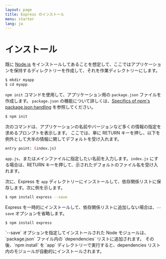```yaml
---
layout: page
title: Express のインストール
menu: starter
lang: ja
---
```


# インストール

既に [Node.js](https://nodejs.org/) をインストールしてあることを想定して、ここではアプリケーションを保持するディレクトリーを作成して、それを作業ディレクトリーにします。

```sh
$ mkdir myapp
$ cd myapp
```

`npm init` コマンドを使用して、アプリケーション用の `package.json` ファイルを作成します。
`package.json` の機能について詳しくは、[Specifics of npm's package.json handling](https://docs.npmjs.com/files/package.json) を参照してください。

```sh
$ npm init
```

次のコマンドは、アプリケーションの名前やバージョンなど多くの情報の指定を求めるプロンプトを表示します。
ここでは、単に RETURN キーを押し、以下を例外として大半の情報に関してデフォルトを受け入れます。

```sh
entry point: (index.js)
```

`app.js`、またはメインファイルに指定したい名前を入力します。`index.js` にする場合は、RETURN キーを押して、示されたデフォルトのファイル名を受け入れます。

次に、Express を `app` ディレクトリーにインストールして、依存関係リストに保存します。次に例を示します。

```sh
$ npm install express --save
```

Express を一時的にインストールして、依存関係リストに追加しない場合は、`--save` オプションを省略します。

```sh
$ npm install express
```

<div class="doc-box doc-info" markdown="1">
`--save` オプションを指定してインストールされた Node モジュールは、`package.json` ファイル内の `dependencies` リストに追加されます。
その後、`npm install` を `app` ディレクトリーで実行すると、dependencies リスト内のモジュールが自動的にインストールされます。
</div>
